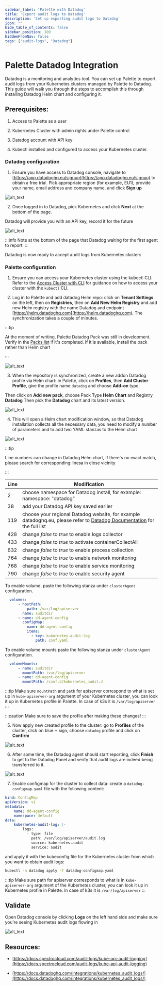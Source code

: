 ```yaml
---
sidebar_label: 'Palette with Datadog'
title: 'Export audit logs to Datadog'
description: 'Set up exporting audit logs to Datadog'
icon: ""
hide_table_of_contents: false
sidebar_position: 100
hiddenFromNav: false
tags: ["audit-logs", "Datadog"]
---
```



# Palette Datadog Integration

Datadog is a monitoring and analytics tool. You can set up Palette to export audit logs from your Kubernetes clusters managed by Palette to Datadog. This guide will walk you through the steps to accomplish this through installing Datadog Helm chart and configuring it.

## Prerequisites:

1. Access to Palette as a user

2. Kubernetes Cluster with admin rights under Palette control

3. Datadog account with API key

4. Kubectl installed and configured to access your Kubernetes cluster.

### Datadog configuration

1. Ensure you have access to Datadog console, navigate to [https://app.datadoghq.eu/signup](https://app.datadoghq.eu/signup) to obtain a free trial. Pick appropriate region (for example, EU1), provide your name, email address and company name, and click **Sign up**

![alt_text](/datadog/audit-logs_datadog-01_datadog_signup.png "Datadog Signup" )

2. Once logged in to Datadog, pick Kubernetes and click **Next** at the bottom of the page.

Datadog will provide you with an API key, record it for the future

![alt_text](/datadog/audit-logs_datadog-02_datadog_apikey.png "Datadog APIkey")

:::info
Note at the bottom of the page that Datadog waiting for the first agent to report.
:::

Datadog is now ready to accept audit logs from Kubernetes clusters

### Palette configuration

1. Ensure you can access your Kubernetes cluster using the kubectl CLI. Refer to the [Access Cluster with CLI](../clusters/cluster-management/palette-webctl.md) for guidance on how to access your cluster with the `kubectl` CLI.

2. Log in to Palette and add datadog Helm repo: click on **Tenant Settings** on the left, then on **Registries**, then on **Add New Helm Registry** and add new Helm registry with the name Datadog and endpoint [https://helm.datadoghq.com](https://helm.datadoghq.com). The synchronization takes a couple of minutes.

:::tip

At the moment of writing, Palette Datadog Pack was still in development. Verify in the [Packs list](https://docs.spectrocloud.com/integrations/) if it's completed. If it is available, install the pack rather than Helm chart

:::

![alt_text](/datadog/audit-logs_datadog-03_helm_repository.png "Helm Repository")

3. When the repository is synchronized, create a new addon Datadog profile via Helm chart: in Palette, click on **Profiles**, then **Add Cluster Profile**, give the profile name `datadog` and choose **Add-on** type.

  Then click on **Add new pack**, choose Pack Type **Helm Chart** and Registry **Datadog** Then pick the **Datadog** chart and its latest version.

![alt_text](/datadog/audit-logs_datadog-04_helm_chart.png "Helm Chart")


4. This will open a Helm chart modification window, so that Datadog installation collects all the necessary data, you need to modify a number of parameters and to add two YAML stanzas to the Helm chart

![alt_text](/datadog/audit-logs_datadog-05_helm_modifications.png "Helm modifications")

:::tip

Line numbers can change in Datadog Helm chart, if there's no exact match, please search for corresponding linesa in close vicinity

:::

|**Line**| **Modification**|
|---|---|
|2   | choose namespace for Datadog install, for example: namespace: "datadog"|
|38  | add your Datadog API key saved earlier |
|119 | choose your regional Datadog website, for example datadoghq.eu, please refer to [Datadog Documentation](https://docs.datadoghq.com/) for the full list
|428 | change _false_ to _true_ to enable logs collector
|433 | change _false_ to _true_ to activate containerCollectAll
|632 | change _false_ to _true_ to enable process collection
|764 | change _false_ to _true_ to enable network monitoring
|768 | change _false_ to _true_ to enable service monitoring
|790 | change _false_ to _true_ to enable security agent


To enable volume, paste the following stanza under `clusterAgent` configuration.

```yaml
  volumes:
      - hostPath:
          path: /var/log/apiserver
        name: auditdir
      - name: dd-agent-config
        configMap:
          name: dd-agent-config
          items:
            - key: kubernetes-audit-log
              path: conf.yaml
```

To enable volume mounts paste the following stanza under `clusterAgent` configuration.

```yaml
  volumeMounts:
      - name: auditdir
        mountPath: /var/log/apiserver
      - name: dd-agent-config
        mountPath: /conf.d/kubernetes_audit.d 
```


:::tip
Make sure `mountPath` and `path` for apiserver correspond to what is set up in `kube-apiserver-arg` argument of your Kubernetes cluster, you can look it up in Kubernetes profile in Palette. In case of k3s it is `/var/log/apiserver`
:::

:::caution
Make sure to save the profile after making these changes!
:::

5. Now apply new created profile to the cluster: go to **Profiles** of the cluster, click on blue **+** sign, choose `datadog` profile and click on **Confirm**

![alt_text](/datadog/audit-logs_datadog-06_profile_confirm.png "Profile")

6. After some time, the Datadog agent should start reporting, click **Finish** to get to the Datadog Panel and verify that audit logs are indeed being transferred to it.

![alt_text](/datadog/audit-logs_datadog-07_datadog_agent.png "Datadog agent")

7. Enable configmap for the cluster to collect data: create a `datadog-configmap.yaml` file with the following content:

```yaml
kind: ConfigMap
apiVersion: v1
metadata:
    name: dd-agent-config
    namespace: default
data:
    kubernetes-audit-log: |-
        logs:
          - type: file
            path: /var/log/apiserver/audit.log
            source: kubernetes.audit
            service: audit      
```
and apply it with the kubeconfig file for the Kubernetes cluster from which you want to obtain audit logs: 

```bash
kubectl -n datadog apply -f datadog-configmap.yaml
```

:::tip
Make sure path for apiserver corresponds to what is in `kube-apiserver-arg` argument of the Kubernetes cluster, you can look it up in Kubernetes profile in Palette. In case of k3s it is `/var/log/apiserver`
:::

## Validate

Open Datadog console by clicking **Logs** on the left hand side and make sure you're seeing Kubernetes audit logs flowing in

![alt_text](/datadog/audit-logs_datadog-08_datadog_example.png "Datadog Example")

## Resources:

- [https://docs.spectrocloud.com/audit-logs/kube-api-audit-logging](https://docs.spectrocloud.com/audit-logs/kube-api-audit-logging)

- [https://docs.datadoghq.com/integrations/kubernetes_audit_logs/](https://docs.datadoghq.com/integrations/kubernetes_audit_logs/)

